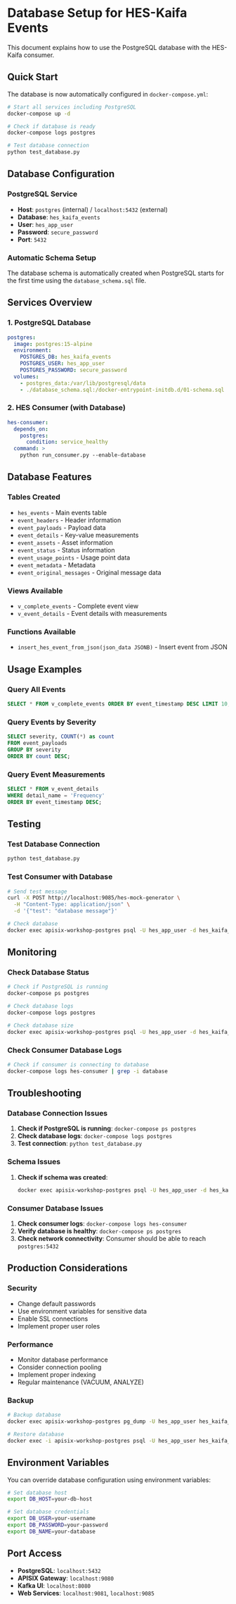 # Database Setup for HES-Kaifa Events

This document explains how to use the PostgreSQL database with the HES-Kaifa consumer.

## Quick Start

The database is now automatically configured in `docker-compose.yml`:

```bash
# Start all services including PostgreSQL
docker-compose up -d

# Check if database is ready
docker-compose logs postgres

# Test database connection
python test_database.py
```

## Database Configuration

### PostgreSQL Service
- **Host**: `postgres` (internal) / `localhost:5432` (external)
- **Database**: `hes_kaifa_events`
- **User**: `hes_app_user`
- **Password**: `secure_password`
- **Port**: `5432`

### Automatic Schema Setup
The database schema is automatically created when PostgreSQL starts for the first time using the `database_schema.sql` file.

## Services Overview

### 1. PostgreSQL Database
```yaml
postgres:
  image: postgres:15-alpine
  environment:
    POSTGRES_DB: hes_kaifa_events
    POSTGRES_USER: hes_app_user
    POSTGRES_PASSWORD: secure_password
  volumes:
    - postgres_data:/var/lib/postgresql/data
    - ./database_schema.sql:/docker-entrypoint-initdb.d/01-schema.sql
```

### 2. HES Consumer (with Database)
```yaml
hes-consumer:
  depends_on:
    postgres:
      condition: service_healthy
  command: >
    python run_consumer.py --enable-database
```

## Database Features

### Tables Created
- `hes_events` - Main events table
- `event_headers` - Header information
- `event_payloads` - Payload data
- `event_details` - Key-value measurements
- `event_assets` - Asset information
- `event_status` - Status information
- `event_usage_points` - Usage point data
- `event_metadata` - Metadata
- `event_original_messages` - Original message data

### Views Available
- `v_complete_events` - Complete event view
- `v_event_details` - Event details with measurements

### Functions Available
- `insert_hes_event_from_json(json_data JSONB)` - Insert event from JSON

## Usage Examples

### Query All Events
```sql
SELECT * FROM v_complete_events ORDER BY event_timestamp DESC LIMIT 10;
```

### Query Events by Severity
```sql
SELECT severity, COUNT(*) as count 
FROM event_payloads 
GROUP BY severity 
ORDER BY count DESC;
```

### Query Event Measurements
```sql
SELECT * FROM v_event_details 
WHERE detail_name = 'Frequency' 
ORDER BY event_timestamp DESC;
```

## Testing

### Test Database Connection
```bash
python test_database.py
```

### Test Consumer with Database
```bash
# Send test message
curl -X POST http://localhost:9085/hes-mock-generator \
  -H "Content-Type: application/json" \
  -d '{"test": "database message"}'

# Check database
docker exec apisix-workshop-postgres psql -U hes_app_user -d hes_kaifa_events -c "SELECT COUNT(*) FROM hes_events;"
```

## Monitoring

### Check Database Status
```bash
# Check if PostgreSQL is running
docker-compose ps postgres

# Check database logs
docker-compose logs postgres

# Check database size
docker exec apisix-workshop-postgres psql -U hes_app_user -d hes_kaifa_events -c "SELECT pg_size_pretty(pg_database_size('hes_kaifa_events'));"
```

### Check Consumer Database Logs
```bash
# Check if consumer is connecting to database
docker-compose logs hes-consumer | grep -i database
```

## Troubleshooting

### Database Connection Issues
1. **Check if PostgreSQL is running**: `docker-compose ps postgres`
2. **Check database logs**: `docker-compose logs postgres`
3. **Test connection**: `python test_database.py`

### Schema Issues
1. **Check if schema was created**: 
   ```bash
   docker exec apisix-workshop-postgres psql -U hes_app_user -d hes_kaifa_events -c "\dt"
   ```

### Consumer Database Issues
1. **Check consumer logs**: `docker-compose logs hes-consumer`
2. **Verify database is healthy**: `docker-compose ps postgres`
3. **Check network connectivity**: Consumer should be able to reach `postgres:5432`

## Production Considerations

### Security
- Change default passwords
- Use environment variables for sensitive data
- Enable SSL connections
- Implement proper user roles

### Performance
- Monitor database performance
- Consider connection pooling
- Implement proper indexing
- Regular maintenance (VACUUM, ANALYZE)

### Backup
```bash
# Backup database
docker exec apisix-workshop-postgres pg_dump -U hes_app_user hes_kaifa_events > backup_$(date +%Y%m%d_%H%M%S).sql

# Restore database
docker exec -i apisix-workshop-postgres psql -U hes_app_user hes_kaifa_events < backup_file.sql
```

## Environment Variables

You can override database configuration using environment variables:

```bash
# Set database host
export DB_HOST=your-db-host

# Set database credentials
export DB_USER=your-username
export DB_PASSWORD=your-password
export DB_NAME=your-database
```

## Port Access

- **PostgreSQL**: `localhost:5432`
- **APISIX Gateway**: `localhost:9080`
- **Kafka UI**: `localhost:8080`
- **Web Services**: `localhost:9081`, `localhost:9085`

